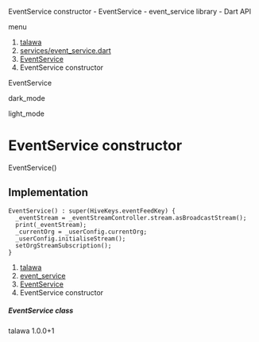 




EventService constructor - EventService - event\_service library - Dart API







menu

1. [talawa](../../index.html)
2. [services/event\_service.dart](../../services_event_service/services_event_service-library.html)
3. [EventService](../../services_event_service/EventService-class.html)
4. EventService constructor

EventService


dark\_mode

light\_mode




# EventService constructor


EventService()

## Implementation

```
EventService() : super(HiveKeys.eventFeedKey) {
  _eventStream = _eventStreamController.stream.asBroadcastStream();
  print(_eventStream);
  _currentOrg = _userConfig.currentOrg;
  _userConfig.initialiseStream();
  setOrgStreamSubscription();
}
```

 


1. [talawa](../../index.html)
2. [event\_service](../../services_event_service/services_event_service-library.html)
3. [EventService](../../services_event_service/EventService-class.html)
4. EventService constructor

##### EventService class





talawa
1.0.0+1






